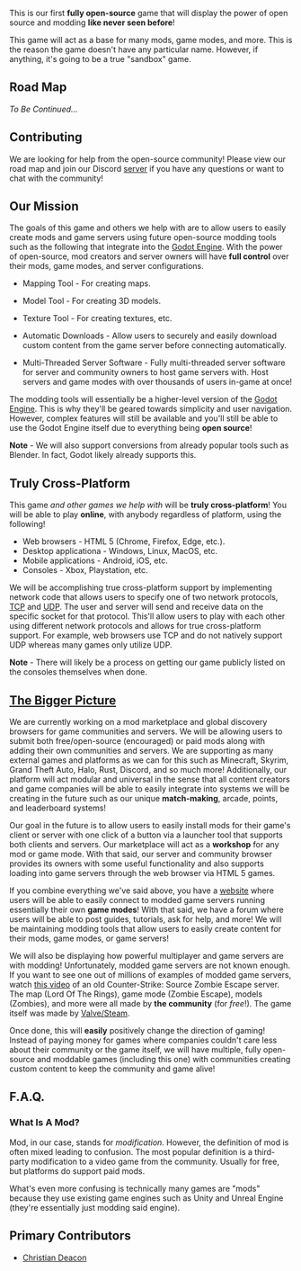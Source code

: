 This is our first **fully open-source** game that will display the power of open source and modding **like never seen before**!

This game will act as a base for many mods, game modes, and more. This is the reason the game doesn't have any particular name. However, if anything, it's going to be a true "sandbox" game.

## Road Map
*To Be Continued...*

## Contributing
We are looking for help from the open-source community! Please view our road map and join our Discord [server](https://discord.moddingcommunity.com/) if you have any questions or want to chat with the community!

## Our Mission
The goals of this game and others we help with are to allow users to easily create mods and game servers using future open-source modding tools such as the following that integrate into the [Godot Engine](http://godotengine.org/). With the power of open-source, mod creators and server owners will have **full control** over their mods, game modes, and server configurations.

* Mapping Tool - For creating maps.
* Model Tool - For creating 3D models.
* Texture Tool - For creating textures, etc.

* Automatic Downloads - Allow users to securely and easily download custom content from the game server before connecting automatically.
* Multi-Threaded Server Software - Fully multi-threaded server software for server and community owners to host game servers with. Host servers and game modes with over thousands of users in-game at once!

The modding tools will essentially be a higher-level version of the [Godot Engine](http://godotengine.org/). This is why they'll be geared towards simplicity and user navigation. However, complex features will still be available and you'll still be able to use the Godot Engine itself due to everything being **open source**!

**Note** - We will also support conversions from already popular tools such as Blender. In fact, Godot likely already supports this.

## Truly Cross-Platform
This game *and other games we help with* will be **truly cross-platform**! You will be able to play **online**, with anybody regardless of platform, using the following!

* Web browsers - HTML 5 (Chrome, Firefox, Edge, etc.).
* Desktop applicationa - Windows, Linux, MacOS, etc.
* Mobile applications - Android, iOS, etc.
* Consoles - Xbox, Playstation, etc.

We will be accomplishing true cross-platform support by implementing network code that allows users to specify one of two network protocols, [TCP](https://www.fortinet.com/resources/cyberglossary/tcp-ip) and [UDP](https://en.wikipedia.org/wiki/User_Datagram_Protocol). The user and server will send and receive data on the specific socket for that protocol. This'll allow users to play with each other using different network protocols and allows for true cross-platform support. For example, web browsers use TCP and do not natively support UDP whereas many games only utilize UDP. 

**Note** - There will likely be a process on getting our game publicly listed on the consoles themselves when done.

## [The Bigger Picture](https://moddingcommunity.com/about)
We are currently working on a mod marketplace and global discovery browsers for game communities and servers. We will be allowing users to submit both free/open-source (encouraged) or paid mods along with adding their own communities and servers. We are supporting as many external games and platforms as we can for this such as Minecraft, Skyrim, Grand Theft Auto, Halo, Rust, Discord, and so much more! Additionally, our platform will act modular and universal in the sense that all content creators and game companies will be able to easily integrate into systems we will be creating in the future such as our unique **match-making**, arcade, points, and leaderboard systems!

Our goal in the future is to allow users to easily install mods for their game's client or server with one click of a button via a launcher tool that supports both clients and servers. Our marketplace will act as a **workshop** for any mod or game mode. With that said, our server and community browser provides its owners with some useful functionality and also supports loading into game servers through the web browser via HTML 5 games.

If you combine everything we've said above, you have a [website](https://moddingcommunity.com/) where users will be able to easily connect to modded game servers running essentially their own **game modes**! With that said, we have a forum where users will be able to post guides, tutorials, ask for help, and more! We will be maintaining modding tools that allow users to easily create content for their mods, game modes, or game servers!

We will also be displaying how powerful multiplayer and game servers are with modding! Unfortunately, modded game servers are not known enough. If you want to see one out of millions of examples of modded game servers, watch [this video](https://www.youtube.com/watch?v=mW4EhWVaxVw) of an old Counter-Strike: Source Zombie Escape server. The map (Lord Of The Rings), game mode (Zombie Escape), models (Zombies), and more were all made by **the community** (for *free*!). The game itself was made by [Valve/Steam](http://valvesoftware.com/).

Once done, this will **easily** positively change the direction of gaming! Instead of paying money for games where companies couldn't care less about their community or the game itself, we will have multiple, fully open-source and moddable games (including this one) with communities creating custom content to keep the community and game alive!

## F.A.Q.
### What Is A Mod?
Mod, in our case, stands for *modification*. However, the definition of mod is often mixed leading to confusion. The most popular definition is a third-party modification to a video game from the community. Usually for free, but platforms do support paid mods.

What's even more confusing is technically many games are "mods" because they use existing game engines such as Unity and Unreal Engine (they're essentially just modding said engine). 

## Primary Contributors
* [Christian Deacon](https://github.com/)
